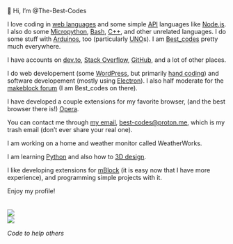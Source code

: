 👋 Hi, I’m @The-Best-Codes

I love coding in <span title="HTML, JavaScript, CSS, PHP, etc." id="best-codes-langs"><ins>web languages</ins></span> and some simple [API](https://en.wikipedia.org/wiki/API) languages like [Node.js](https://en.wikipedia.org/wiki/Node.js). I also do some [Micropython](https://en.wikipedia.org/wiki/MicroPython), [Bash](https://en.wikipedia.org/wiki/Bash_(Unix_shell)), [C++](https://en.wikipedia.org/wiki/C%2B%2B), and other unrelated languages. I do some stuff with [Arduinos](https://www.arduino.cc/), too (particularly [UNO](https://en.wikipedia.org/wiki/Arduino_Uno)s). I am [Best_codes](https://www.google.com/search?q=best_codes) pretty much everywhere.

I have accounts on [dev.to](https://dev.to/best_codes?referal=best_codes&myself),  <span title="I don't use it much. :/">[Stack Overflow](https://stackoverflow.com/users/20392792/best-codes?ref=best-codes&id=github.com&purpose=profile-readme.md)</span>,  <span title="You are looking at it. :D">[GitHub](https://github.com/The-Best-Codes)</span>, and a lot of other places.

I do web developement (some [WordPress](https://wordpress.com/?ref=the-best-codes_github.com), but primarily [hand coding](https://en.wikipedia.org/wiki/Hand_coding)) and software developement (mostly using <span title="Build cross-platform desktop apps with JavaScript, HTML, and CSS">[Electron](https://www.electronjs.org/)</span>). I also half moderate for the [makeblock forum](https://forum.makeblock.com?invite=best_codes&ref=the-best-codes_github.com) (I am Best_codes on there).

I have developed a couple extensions for my favorite browser, (and the best browser there is!) [Opera](https://opera.com?ref=best_codes).

You can contact me through <a href="mailto:best-codes@proton.me?subject=Hello%20Best_codes!&body=Hello%2C%20I%20saw%20[something]%20on%20your%20GitHub%20profile%20and%20I%20thought%20I%20would%20email%20you%20about%20it.%0A%0A%20%5Bemail%20body%5D%0D%0A%0D%0ABest%20regards%2C%0D%0A%5BYour%20Name%5D%0AReferenced%20from%20GitHub">my email</a>, best-codes@proton.me, which is my trash email (don’t ever share your real one).

I am working on a home and weather monitor called WeatherWorks.

I am learning [Python](https://en.wikipedia.org/wiki/Python_(programming_language)) and also how to [3D design](https://www.printables.com/@Best_codes).

I like developing extensions for [mBlock](https://www.mblock.cc/en/?ref-url=the-best-codes__github.com__profile&id=readme.md) (it is easy now that I have more experience), and programming simple projects with it.

Enjoy my profile!
<br />
<br />
<br />
<img src="https://github-readme-stats.vercel.app/api/top-langs/?username=The-Best-Codes&line_height=27" />
<br />
<img src="https://github-readme-stats.vercel.app/api?username=The-Best-Codes&show_icons=true&line_height=27&rank_icon=github&hide_rank=true" />
<br />
<!--<img src="https://github-readme-stats.vercel.app/api/pin/?username=The-Best-Codes&repo=The-Best-Codes.github.io" />-->

<span onclick="alert('Hi! This code will not run. :( It is so sad. ):...');">_Code to help others_</span>

<!---
The-Best-Codes/The-Best-Codes is a ✨ special ✨ repository because its `README.md` (this file) appears on your GitHub profile.
You can click the Preview link to take a look at your changes.
--->
